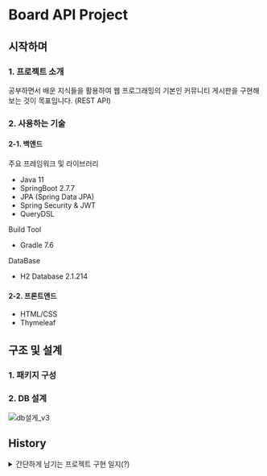 # Board API Project

## 시작하며
### 1. 프로젝트 소개
 공부하면서 배운 지식들을 활용하여 웹 프로그래밍의 기본인 커뮤니티 게시판을 구현해보는 것이 목표입니다. (REST API)
 

### 2. 사용하는 기술
#### 2-1. 백앤드
주요 프레임워크 및 라이브러리
- Java 11
- SpringBoot 2.7.7
- JPA (Spring Data JPA)
- Spring Security & JWT
- QueryDSL

Build Tool
- Gradle 7.6

DataBase
- H2 Database 2.1.214

#### 2-2. 프론트앤드
- HTML/CSS
- Thymeleaf

## 구조 및 설계
### 1. 패키지 구성

### 2. DB 설계
![db설게_v3](https://user-images.githubusercontent.com/108498668/210064564-4458fd7a-01ec-4366-b294-346625ad3d40.png)


## History 
<details>
<summary> 간단하게 남기는 프로젝트 구현 일지(?)</summary>
 
2022-12-21 수
- 사용자, 게시글, 댓글을 DB 테이블로 설계했다.
- 초기 구상이며 추가해야하는 부분이 있다고 생각한다.
- 추후에 로그인 기능이 추가되면 users 테이블에 패스워드 관련 컬럼이 생성되어야한다.

2022-12-22 목
- Spring Data JPA를 활용하여 Repository 패키지 생성 및 각 엔티티 리포지토리 구현

2022-12-23 금
- Service, Controller, Dto 패키지를 생성
- UserService에 간단한 회원가입 메서드 구현
- UserApiController 구현 (회원 가입, 회원 목록 조회)

2022-12-24 토
- PostService에 게시글 저장 및 조회 기능 구현, 기본적인 CRUD 기능 모두 구현할 예정
- 조회는 게시글의 ID로 조회하는 기능과 전체 게시글 리스트 조회 기능을 구현

:christmas_tree: 2022-12-25 일 :christmas_tree:
- PostService 에 게시글 업데이트(수정), 게시글 삭제 기능 구현
- 게시글 업데이트(수정)은 Dirty Checking 방식을 통해 구현하였다. Dirty Checking 방식은 원하는 속성만 업데이트가 가능하고, 병합 방식은 모든 속성을 변경하기 때문에 Null을 업데이트 할 위험이 있다 판단하였다.
- PostSerivceTest 에 구현한 CRUD 기능들을 테스트 완료

2022-12-26 월
- PostService에 CRUD 메서드를 구현할 때도 느꼈었지만 CommentService CRUD 메서드를 구현하면서 더더욱 DTO를 Request DTO, Response DTO 분리가 필요하다고 느꼈다. 요청과 응답에 필요한 속성들이 달랐고 이를 하나의 DTO로 처리하기에는 서로 필요없는 속성들이 생겨났다. 그래서 DTO 클래스 안에 Static 클래스로 Request와 Response로 분리하였다. 이를 분리함에 따라 기존에 테스트했던 코드들을 수정해서 다시 테스트해야 하는 일이 생겼다. 다음부터 DTO를 설계할때 하나의 DTO로 모두 처리하기보단 응답과 반응의 경우를 생각해서 설계할 필요성을 느끼게 되었다.
- 추후 모든 TEST 다시 작성해서 시험해야한다....

2022-12-27 화
- Test 도중 양방향 연관관계 편의 메서드에서 계속 nullpointerexception 발생했다. List<>를 new ArrayList<>()로 초기화 시켜줘도 계속 nullpointerexception이 발생했다. 몇시간 삽질 끝에 Entity에 @Builder 가 초기화 속성을 모두 무시한다는 사실을 알아냈다...... 그래서 Entity 전체의 @Builder 속성을 제거하고 Entity 안에 @Builder 를 사용한 생성자 메서드를 따로 만들어줘서 nullpointerexception 문제를 해결하였다.
- 분리된 DTO로 기존 PostService, UserService를 다시 테스트하여 기능을 검증했다.
- 각 Entitity에 연관관계 편의 메서드를 모두 추가했다.
- CommentService CRUD 메서드 기능 테스트 완료!
- 패키지 구조를 변경하였다. 기존에는 domain, service, repostiory, controller, dto 등 각 패키지에 user, post, comment에 관련된 클래스들이 섞여있었다. 조금씩 클래스들이 늘어나고 난잡해지는 느낌이 들었다. 좀 더 깔끔하게 정리하여 아예 도메인 별로 관련된 클래스들을 나눠놓았다. (예를 들면, user 패키지에는 user에 관련된 dto, service, controller, exception 등만 존재하게끔) 이렇게 바꿔놓으니 직관성이 좀더 좋아진듯하다.
- Exception 클래스들을 사용자 정의 클래스로 만들어놓았다. 기존에는 illegalargumentexception 하나만 사용했는데 이렇게 하니까 일일히 에러메세지를 정해줘야하고, 어느곳과 관련된 예외인지 직관성이 떨어진다고 느꼈다. 그래서 각 도메인 별로 사용자 정의 예외 클래스들을 구현해 각 서비스 메서드에 적용시켜 놓았다. HTTP STATUS 코드도 지정할 수 있어서 코드를 통해서도 어느곳과 관련된 예외인지 금방 알아차릴수 있다. (User - 6XX, Post - 7XX, Comment - 8XX 로 설정해놓았다.)

2022-12-28 수
- Spring Security를 적용해 JWT까지 구현해 로그인 서비스를 구현해보고자 한다. 기존 User 엔티티에 password 속성을 추가해주었다.
- Spring Security를 제대로 적용하기 위해 config 패키지를 만들어 SecurityConfig 클래스를 만들었다.
- SecurityConfig에 기본적인 설정을 세팅했다. formlogin(), httpBasic(), csrf() 등 설정을 disable 시켜놨고, JWT 방식을 쓰기위해 sessionManagement().sessionCreationPolicy(SessionCreationPolicy.STATELESS)를 설정해주었다.
- passwordEncoder를 사용해 password를 암호화 하는 테스트를 완료했다. (암호화된 비밀번호와 기존 비밀번호가 서로 매치되는 것도 확인!)

2022-12-29 목
- 로그인 인증방식을 Form Login 방식이 아닌 JSON으로 데이터를 받아와 로그인하는 방식으로 구현하기 위해서 몇가지 사전작업을 하였다.
- Form Login 방식에 대해 간략한 설명을 남기자면
 1. /login에 POST 방식으로 들어오는 요청에 의해 작동
 2. username과 password를 파라미터로 가지고 있어야 한다.
 3. username과 password를 갖고 UsernamepasswordAuthenticationToken을 생성한다.
 4. 3과정에서 생성한 토큰을 AuthenticationManager의 Authenticate() 메서드 인자로 넘겨주고, 해당 메서드의 반환 결과인 Authentication 객체를 반환한다.
 
- 이 프로젝트에서는 Form Login 방식이 아닌 JSON 으로 데이터를 받아올것이기 때문에 JSON 받아와 UsernamepasswordAuthenticationToken을 생성한다. 아래는 구현한 클래스에 대한 간단한 설명이다.
 1. JsonUsernamePasswordAuthenticationFilter : UsernamePasswordAuthenticationFilter 처럼 AbstractAuthenticationProcessingFilter를 상속받는 클래스로 attemptAuthentication() 메서드에서 JSON 데이터를 받아와  username과 password로 UsernamePasswordAuthenticationToken 만들어 getAuthenticationManager()의 authenticate 메서드 실행으로 반환
 2. LoginService : DB에서 username에 해당하는 값을 찾아와 반환 (비밀번호에 대한 검증은 DaoAuthenticationProvider에서 해준다. 따라서 DB에서 해당 User 정보를 찾아 반환만 해주면 된다.)
 3. LoginSuccessJWTProvideHandler : SimpleUrlAuthenticationSuccessHandler를 상속받아 구현, 추후에 JWT 발급하는 로직 추가 예정
 4. LoginFailureHandler : SimpleUrlAuthenticationFailureHandler를 상속받아 구현, 로그인 실패 여부를 판단하기 위해 작성

2022-12-30 금
- JWT 오픈소스 라이브러리 사용 : [auth0/java-jwt](https://github.com/auth0/java-jwt)
- JWT 관련 서비스 JwtService 구현 및 테스트 하였다. (application-jwt.yml 파일에 시크릿, Access Token 과 Refresh Token의 유효 시간을 설정해주었다.) 주요 메서드는 아래와 같다.
 1. Access Token 생성 메서드 - 암호화 알고리즘은 HMAC256 방식을 택했다. 페이로드에는 유저 ID와 Password를 담았다. 유효 기간은 
 2. Refresh Token 생성 메서드 - Refresh Token은 이 프로젝트에서 DB에 저장하고 관리하려고 한다. users 테이블에 refresh token 속성을 추가하였다. Access Token을 재발급 받기 위한 용도로만 사용할 예정이라 따로 Access Token 처럼 유저의 다른 정보를 담지 않을 것이다.
 3. Refresh Token 업데이트, 제거 메서드
 4. Access Token 및 Refresh Token 전달 메서드
 5. Access Token 및 Refresh Token 헤더 설정 메서드
 6. Access Token 추출 메서드
 7. Access Token 에서 원하는 클레임 추출 메서드 (username or password)
 8. 토큰의 유효성 검사 메서드
- Refresh Token을 DB에 저장하기 위해 User 엔티티 클래스에 refreshToken 속성 추가 및 Refresh Token 업데이트 및 제거 로직 추가
 
 2022-12-31 토
 - 로그인 성공 시 JWT를 발급하는 코드 작성
 - 로그인 성공 시에 LoginSuccessJWTProvideHandler의 onAuthenticationSuccess() 메서드에서 JWT 발급을 처리한다.
 - Access Token과 Refresh Token을 발급하고, Refresh Token은 발급한 이후 회원에게 저장해준다.
 - LoginSuccessJWTProvideHandlerTest에서 로그인 성공 시에 JWT 발급을 확인하는 테스트도 완료했다.
 
 2023-1-1 일 Happy New Year!:congratulations:
 - JWT을 통한 인증을 위한 JwtAuthenticationProcessingFilter 구현
 - "/login"을 제외한 들어오는 모든 요청에 대해서 작동하도록 필터 구현
 - 간략히 적기에는 내용들이 많아서 조만간 로그인 & JWT 통한 인증에 대한 개념 및 내용을 md 파일로 정리하여 올릴 예정
 - Access Token 및 Refresh Token 의 존재 유무, 유효 유무(?)에 대한 테스트 케이스 정리해서 테스트 
 
 2023-1-2 월
 - JWT의 payload 부분에 담기는 유저 정보 중 password 항목을 제거했다. JWT는 누구나 까서 볼 수 있다는 점을 간과했다. 중요한 정보는 담지 말아야하는데 유저의 비밀번호를 집어넣은 것은 나의 큰 불찰이었다. 미리 이렇게 수정할 수 있어서 다행이라는 생각이들었다.
 - 로그인을 구현했던 내용을 정리하여 만들었다. [로그인_구현기](https://github.com/KwonJinHong/Springboot/blob/master/Board%EA%B5%AC%ED%98%84%EA%B8%B0/%EB%A1%9C%EA%B7%B8%EC%9D%B8_%EA%B5%AC%ED%98%84.md)
 
 2023-1-3 화
 - 로그인 기능 구현 후 기존의 UserService의 회원가입 메서드를 수정하였다.
 - UserService에 회원가입, 탈퇴, 회정정보 수정(닉네임, 이메일, 전화번호), 비밀번호 변경, 회원 정보 조회, 내정보조회 메서드를 구현하였다.
 - DTO를 기존에 Request, Response로 나눴었는데, 좀 더 세분화해서 써야 할 필요성을 느꼈다. 각 메서드 별로 필요한 속성들이 다르기 때문에 메서드 별 DTO를 만드는 걸 생각중이다.
 - UserServiceTest에 각 메서드 별 기능 테스트 완료
 - [JWT 관련 내용정리](https://github.com/KwonJinHong/Springboot/blob/master/Board%EA%B5%AC%ED%98%84%EA%B8%B0/JWT_%EA%B4%80%EB%A0%A8_%EA%B5%AC%ED%98%84%EA%B8%B0.md)
 - UserDto가 기존의 Request와 Response로 구분되어 있긴 했지만, 기존 UserDTO를 삭제하고 좀 더 메서드 용도에 맞는 DTO들로 세분화 (UserJoinDto, UserInfoDto, UserUpdateDto)
 
 2023-1-4 수
 - UserApiController을 구현하였다. UserService에서 구현했던 메서드들을 각 API 요청이 오면 실행된다.
 - @DeleteMapping 에 @RequestBody JSON 파싱 오류가 나서 한참을 삽질했다. 결론은 Delete 요청은 HTTP 자체적으로 Body가 없는것을 권장한다. 따라서 @RequestBody를 통해 DTO를 전달해서 처리를 하고 싶었으나, 일단은 방법을 찾지 못해서 @PathVariable로 일단 id를 받아와 해당 Id를 갖는 유저를 탈퇴시키는 걸로 일단 기능을 변경하였다. 원래대로라면 비밀번호를 입력받아 확인 후에 탈퇴 처리를 하는 과정으로 만들고 싶었으나 이는 추후에 좀 더 알아보고 구현하는 걸로 해야겠다.
- UserApiControllerTest를 통해 각 API 별로 동작을 검증하였다.

2023-1-5 목
- PostMan으로 UserApiController의 동작을 확인하던 중, 이메일에 숫자가 들어가면 오류가 나던 문제와 로그인 성공 시에도 Refresh Token이 DB에 저장되지 않았던 문제가 발생하여 두 문제를 수정했다. 첫번째 문제는 이메일 형식의 자바 정규식에 숫자를 입력으로 포함시켜 해결했고, 두번째 문제는 로그인 성공 했을때 Handler에서 Refresh Token 발급을 JwtService를 통해 저장하는 방식으로 변경하여 해결했다. 
- PostDto를 이전의 UserDto를 메서드 용도에 맞게 세분화 시켰던 것처럼 조회, 페이징, 저장, 수정 용도에 맞게 세분화 시켰다. 기존의 만들었던 PostService의 메서드들을 좀 더 가다등멌다. JWT를 통한 인증과 로그인 기능이 추가되었기 때문에 글을 수정하거나 삭제할 때 권한을 검사하는 로직을 추가하였다. 추후에는 Comment 쪽 서비스도 가다듬어 댓글과 대댓글을 추가하여 게시글 조회 기능, 게시글 페이징 기능을 추가할 예정이다.
- 바꾼 로직으로 테스트하여 기능을 검증하였다.

2023-1-6 금
- CommentDto를 이전처럼 서비스 로직의 용도에 맞게 세분화 하였다. 
- CommentService의 기존 로직을 권한을 검증하여 댓글을 수정, 삭제 할 수 있게끔 변경하였고, 댓글 조회 기능을 사용할 일이 없을 것 같아 일단은 빼두었다.
- 댓글과 대댓글 기능을 구현하였는데 이는 설명할 내용이 좀 길어 따로 정리하여 남기겠다. -> [댓글과_대댓글_구현내용_정리](https://github.com/KwonJinHong/Springboot/blob/master/Board%EA%B5%AC%ED%98%84%EA%B8%B0/%EB%8C%93%EA%B8%80%EA%B3%BC_%EB%8C%80%EB%8C%93%EA%B8%80.md)
- CommentService의 바뀐 로직을 테스트하여 검증 완료했다.
- User Entity의 전화번호 속성의 이름을 'phonenumber'에서 'phoneNumber'로 변경하였다.

2023-1-8 일
- QueryDSL을 프로젝트에 적용하였다.
- PostService의 게시글 조회 로직을 수정하였다. 똑같이 Post id를 갖고 조회를 하지만, 이전과 달리 게시글만 조회하는게 아닌 해당 게시글을 쓴 유저의 정보도 같이 가져오게 된다. (fetch join -> @EntityGraph 사용)
- 게시글 조회 시, 해당 게시글에 달린 댓글과 대댓글도 같이 가져온다. (댓글과 대댓글을 분리하는 그룹핑하는 로직 작성 -> PostInfoDto)
- 게시글 조회 테스트 완료 (게시글 조회시 댓글 대댓글 별로 그룹핑해서 잘 가져오는지)

2023-1-9 월
- PostService에 제목이나 내용으로 게시글을 검색하는 메서드를 추가했다. (QueryDSL - 동적쿼리 사용)
- 위 메서드를 구현하기 위해 몇가지 DTO를 추가했다. (PostPagingDto - 검색 결과 정보에 대한 DTO, SimplePostInfo - 게시글 정보 간략화한 DTO, PostSearchCondition - 검색 조건)
- QueryDSL을 어떻게 적용했는지에 대한 내용은 여기에 적기에는 내용이 길어 따로 정리해서 올릴 예정이다.
- 검색 메서드에 대한 테스트 완료 (제목 or 내용 , 제목이나 내용 둘 다 적용해서 검색 가능한지)

2023-1-10 화
- PostApiController 작성 완료 (게시글 저장, 게시글 조회, 게시글 수정, 게시글 삭제, 게시글 검색)
- 위 도메인에 대한 테스트 검증 완료
- 기존 검색 @EntityGraph를 써서 페치 조인을 간단히 구현했었는데, @Query 를 써서 JPQL로 페치 조인을 구현해봄
- 기존에 잘 돌아가던 UserApiController의 기능들이 NullPointerException이 발생해서 @NoArgumentConstructor 와 Optional 초기화를 Optional.empty()로 해주어 해결하였다.
 
 2023-1-11 수
 - CommentApiController 작성 완료 (댓글 저장, 대댓글 저장, 댓글 수정, 댓글 삭제)
 - 위 기능에 대한 테스트 및 검증 완료
 - 이제 프로젝트의 막바지에 다다른것 같은 느낌이 든다. 그렇지만 아직 적용해보고 싶은 것들이 남아있고, 어떤 기술을 어떻게 프로젝트에 적용했느지 정리가 필요하다고 생각한다. 일단은 Swagger를 적용하여 API 명세서를 만들어 보는 것이 다음 목표이다.
 - 친구의 프로젝트에서 프론트 쪽과 JWT 통신이 잘 안되는 현상이 발생하였다. 현직 개발자 친구의 분석에 의하면 CORS 관련 에러가 났었고, SpringBoot 환경에서 Cors관련 설정을 해줘야 한다는 조언을 들었다. Cors 관련 설정을 해주지 않으면 프론트에서 접근하지 못한다고 한다. 그래서 이왕 배운김에 프로젝트에도 간단하게 구현해보았다.

 2023-1-12 목
 - Swagger 3.0 을 적용하여 API 명세서를 만들고 있다. 기본적으로 사용자, 게시글, 댓글 별로 API를 그룹핑하였고 각 API 마다 인증이 JWT 인증이 필요한데, 이를 한번에 해결하기 위해 JWT로 인증 토큰을 넣는 Swagger Authorize 기능을 활성화하였다.
 
 - <details> <summary> Swagger 메인 화면</summary> 
 
 ![스웨거 메인](https://user-images.githubusercontent.com/108498668/211986318-c5f68c58-35dc-499a-9bb0-5bcf53abba55.PNG)
 </details>
 
 
 </details>
